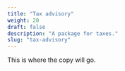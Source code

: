 ```yaml
---
title: "Tax advisory"
weight: 20
draft: false
description: "A package for taxes."
slug: "tax-advisory"
---
```


This is where the copy will go.